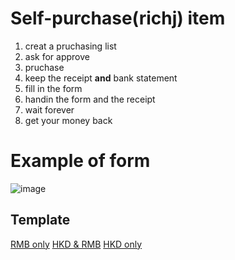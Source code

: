 # Self-purchase(richj) item 
1. creat a pruchasing list
2. ask for approve
3. pruchase
4. keep the receipt **and** bank statement
5. fill in the form
6. handin the form and the receipt
7. wait forever 
8. get your money back

# Example of form
![image](https://user-images.githubusercontent.com/45313904/132119776-be7a0a2d-18a1-4e63-aaa1-b9ca3407e4c0.png)
## Template

[RMB only](https://github.com/PolyU-Robocon/IGGG-Standard/blob/main/Purchase%20Record/PolyURoboticsTeam_RMBonly_PurchaseRecord.docx?raw=true)
[HKD & RMB](https://github.com/PolyU-Robocon/IGGG-Standard/blob/main/Purchase%20Record/PolyURoboticsTeam_PurchaseRecord.docx?raw=true)
[HKD only](https://github.com/PolyU-Robocon/IGGG-Standard/blob/main/Purchase%20Record/PolyURoboticsTeam_HKDonly_PurchaseRecord.docx?raw=true)
